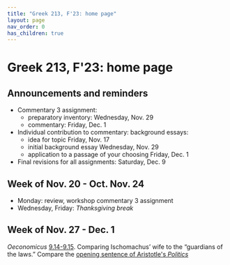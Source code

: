 ```yaml
---
title: "Greek 213, F'23: home page"
layout: page
nav_order: 0
has_children: true
---
```


# Greek 213, F'23: home page


## Announcements and reminders


- Commentary 3 assignment: 
    - preparatory inventory: Wednesday, Nov. 29
    - commentary: Friday, Dec. 1
- Individual contribution to commentary: background essays:
    - idea for topic Friday, Nov. 17
    - initial background essay Wednesday, Nov. 29
    - application to a passage of your choosing Friday, Dec. 1
- Final revisions for all assignments: Saturday, Dec. 9




## Week of Nov. 20 - Oct. Nov. 24

- Monday:  review, workshop commentary 3 assignment
- Wednesday, Friday: *Thanksgiving break*

## Week of Nov. 27 - Dec. 1

*Oeconomicus* [9.14-9.15](./selections/XenOec9.14-9.15.pdf).
Comparing Ischomachus’ wife to the “guardians of the laws.”  Compare the [opening sentence of Aristotle's *Politics*](./selections/AristPol.pdf)